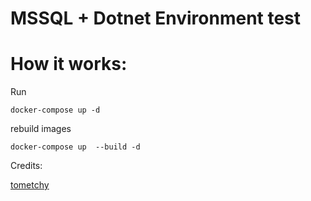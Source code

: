 # MSSQL + Dotnet Environment test


# How it works:


Run 
``` 
docker-compose up -d 
```


rebuild images 
```
docker-compose up  --build -d 
```


Credits:

[tometchy](https://github.com/tometchy/Mssql-docker-initialization-demo)


